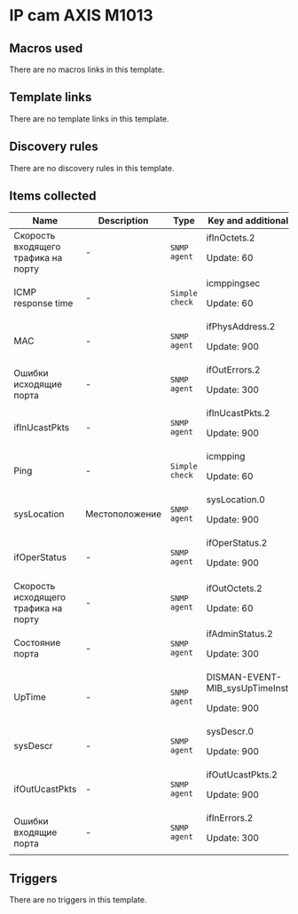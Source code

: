 # IP cam AXIS M1013

## Macros used

There are no macros links in this template.

## Template links

There are no template links in this template.

## Discovery rules

There are no discovery rules in this template.

## Items collected

|Name|Description|Type|Key and additional info|
|----|-----------|----|----|
|Скорость входящего трафика на порту|<p>-</p>|`SNMP agent`|ifInOctets.2<p>Update: 60</p>|
|ICMP response time|<p>-</p>|`Simple check`|icmppingsec<p>Update: 60</p>|
|MAC|<p>-</p>|`SNMP agent`|ifPhysAddress.2<p>Update: 900</p>|
|Ошибки исходящие порта|<p>-</p>|`SNMP agent`|ifOutErrors.2<p>Update: 300</p>|
|ifInUcastPkts|<p>-</p>|`SNMP agent`|ifInUcastPkts.2<p>Update: 900</p>|
|Ping|<p>-</p>|`Simple check`|icmpping<p>Update: 60</p>|
|sysLocation|<p>Местоположение</p>|`SNMP agent`|sysLocation.0<p>Update: 900</p>|
|ifOperStatus|<p>-</p>|`SNMP agent`|ifOperStatus.2<p>Update: 900</p>|
|Скорость исходящего трафика на порту|<p>-</p>|`SNMP agent`|ifOutOctets.2<p>Update: 60</p>|
|Cостояние порта|<p>-</p>|`SNMP agent`|ifAdminStatus.2<p>Update: 300</p>|
|UpTime|<p>-</p>|`SNMP agent`|DISMAN-EVENT-MIB_sysUpTimeInstance<p>Update: 900</p>|
|sysDescr|<p>-</p>|`SNMP agent`|sysDescr.0<p>Update: 900</p>|
|ifOutUcastPkts|<p>-</p>|`SNMP agent`|ifOutUcastPkts.2<p>Update: 900</p>|
|Ошибки входящие порта|<p>-</p>|`SNMP agent`|ifInErrors.2<p>Update: 300</p>|
## Triggers

There are no triggers in this template.

